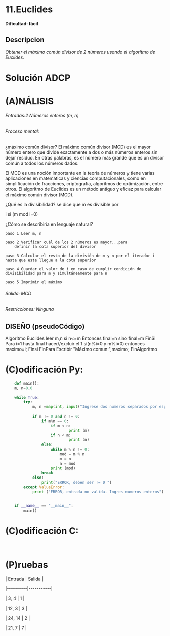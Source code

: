 # 11.Euclides

#### Dificultad: fácil

## Descripcion

*Obtener el máximo común divisor de 2 números usando el algoritmo de Euclides.*

# Solución ADCP

# (A)NÁLISIS

###### Entradas:2 Números enteros (m, n)  

###### Proceso mental: 

¿máximo común divisor? El máximo común divisor (MCD) es el mayor número entero que divide exactamente a dos o más números enteros sin dejar residuo. En otras palabras, es el número más grande que es un divisor común a todos los números dados.

El MCD es una noción importante en la teoría de números y tiene varias aplicaciones en matemáticas y ciencias computacionales, como en simplificación de fracciones, criptografía, algoritmos de optimización, entre otros. El algoritmo de Euclides es un método antiguo y eficaz para calcular el máximo común divisor (MCD).

¿Qué es la divisibilidad? se dice que m es divisible por 

i si (m mod i=0)

¿Cómo se describiría en lenguaje natural?

    paso 1 Leer m, n

    paso 2 Verificar cuál de los 2 números es mayor...para 
        definir la cota superior del divisor

    paso 3 Calcular el resto de la división de m y n por el iterador i hasta que este llegue a la cota superior

    paso 4 Guardar el valor de i en caso de cumplir condición de divisibilidad para m y simultáneamente para n

    paso 5 Imprimir el máximo

###### Salida: MCD

###### Restricciones: Ninguna


## DISEÑO (pseudoCódigo)

Algoritmo Euclides
    leer m,n
    si n<=m Entonces
        final=n
    sino
        final=m
    FinSi
    Para i=1 hasta final hacer//excluir el 1
        si(n%i=0 y m%i=0) entonces
            maximo=i;
        Finsi
    FinPara
    Escribir "Máximo comun:",maximo;
FinAlgoritmo

# (C)odificación Py:
```py
    def main():
    m, n=0,0
    
    while True:
        try:
            m, n =map(int, input("Ingrese dos numeros separados por espacio: ").split())
            
            if m != 0 and n != 0:
                if m%n == 0:
                    if m < n:
                            print (m)
                    if n < m:
                            print (n)
                else:
                    while m % n != 0:
                        mod = m % n
                        m = n
                        n = mod
                    print (mod)
                break
            else:
                print("ERROR, deben ser != 0 ")
        except ValueError:
            print ("ERROR, entrada no valida. Ingres numeros enteros")
        

    if __name__ == "__main__":
        main()
```
# (C)odificación C:
```c
    
```
# (P)ruebas

| Entrada  | Salida    |

\|----------|-----------|

| 3, 4      | 1        |

| 12, 3     | 3        |

| 24, 14    | 2        |

| 21, 7     | 7        |



